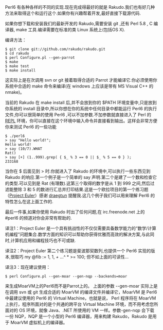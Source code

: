 Perl6 有各种各样的不同的实现.现在完成得最好的就是 Rakudo.我们也有好几种方法来取得这个和运行这个.如果你有兴趣帮着开发,最好直接下载源代码.

如果你想下载和安装我们的最新开发的 Rakudo,需要安装 git ,还有 Perl 5.8 , C 编译器, make 工具.编译需要在标准的类 Linux 系统上(包括OS X).

编译方法：

```
$ git clone git://github.com/rakudo/rakudo.git
$ cd rakudo
$ perl Configure.pl --gen-parrot
$ make
$ make test
$ make install
```

这实际上是在次调用 svn or git 接着取得合适的 Parrot 才能编译它.你必须使用你系统中合适的 make 命令来编译(在 windows 上应该是带有 MS Visual C++ 的 nmake)。

当前的 Rakudo 在 make install 后,并不会放到你的 $PATH 环境变量中,只是放到你系统的 install 目录中,所以你想在你的系统中任何目录中都能运行 Perl6 的执行文件,你可以很简单的使用 Perl6 ,可以不加参数.不加参数就直接进入了 Perl 的 [REPL](http://en.wikipedia.org/wiki/Read-eval-print_loop) 环境，你可以直接在这个环境中输入命令并直接看到输出。这样会非常方便你来测试 Perl6 的一些功能

```
$ ./perl6
> say "Hello world!";
Hello world!
> say (10/7).WHAT
Rat()
> say [+] (1..999).grep( { $_ % 3 == 0 || $_ % 5 == 0 } );
233168
```

当你在 $ 后面见到 > 时.你就进入了 Rakudo 的环境中,可以执行一些东西见到 Rakudo 的响应.第一个例子是一个简单的 say 声明.第二个是建了一个数和检查它的类型.可以见到是 Rat (有理数).这第三个取得的数字是从 1 到 999 之间,然后过滤能整除 3 和 5 的数进行汇总并打印结果.这是一个欧拉项目的第一个练习题（[Project Euler](http://projecteuler.net/)）感谢 [draegtun](http://transfixedbutnotdead.com/2009/11/30/eulergy/) 提醒我.这几个例子我们可以用来理解 Perl6 的特性怎么在这上面工作的.

最后一件事,如果你使用 Rakudo 时出了任何问题,在 irc.freenode.net 上的 #perl6 的频道对你会非常有帮助的.

译注1：Project Euler 是一个具有挑战性的不仅仅需要具备数学能力的“数学/计算机编程”问题集合.数学方面的知识可以帮助你获得优雅而高效的解决方案,与此同时,计算机应用和编程技巧也不可或缺.

译注2：Project Euler 第二个练习题是斐波那契数列,也提供一个 Perl6 实现的版本,很取巧 my @fib := 1, 1, *+* …^ * >= 100; 但不如上面的可读性…

译注3：现在建议使用：

```
$ perl Configure.pl --gen-moar --gen-nqp --backends=moar
```

来生成MoarVM上的Perl6而不是Parrot上的。
上面的参数 --gen-moar 实际上是在调用 svn 或 git 生成合适的 MoarVM 的编译文件并编译它，MoarVM 是 Perl6 中最建议使用的 Perl6 的 Virtual Machine，也就是说， Perl 程序将在 MoarVM 上执行，程序所面对的是个共通的跨平台 Virtual Machine 环境，而不用考虑您所面对的 OS 环境，就像 Java、.NET 所使用的 VM 一样。参数-gen-nqp 会下载一份 NQP，NQP 是一个小型的 Perl6 编译器，用来构建 Rakudo，Rakudo 是用于 MoarVM 虚拟机上的编译器。

